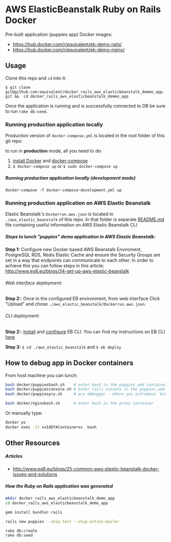 # AWS ElasticBeanstalk Ruby on Rails Docker

Pre-built application (puppies app) Docker images:

* https://hub.docker.com/r/equivalent/eb-demo-rails/
* https://hub.docker.com/r/equivalent/eb-demo-nginx/


## Usage

Clone this repo and `cd` into it:

`$ git clone git@github.com:equivalent/docker_rails_aws_elasticbeanstalk_demmo_app.git &&  cd docker_rails_aws_elasticbeanstalk_demmo_app`

Once the application is running and is successfully connected to DB be sure to run `rake db:seed`.


### Running production application locally

Production version of `docker-compose.yml` is located in the root folder of
this git repo.

to run in **production** mode, all you need to do:

1.  [install Docker](https://docs.docker.com/engine/installation/) and [docker-compose](https://docs.docker.com/compose/install/)
2. `$ docker-compose up` or `$ sudo docker-compose up`

##### Running production application locally (development mode)

`docker-compose -f docker-compose-development.yml up`

### Running production application on AWS Elastic Beanstalk

Elastic Beanstalk's `Dockerrun.aws.json` is located in `./aws_elastic_beanstalk` of this repo. In that
folder is separate [README.md](https://github.com/equivalent/docker_rails_aws_elasticbeanstalk_demmo_app/blob/master/aws_elastic_beanstalk/README.md) file containing useful
information on AWS Elastic Beanstalk CLI

##### Steps to lunch "puppies" demo application in AWS Elastic Beanstalk:

**Step 1:** Configure new Docker based AWS Beanstalk Enviroment, PostgreSQL RDS, Redis Elastic Cache and
ensure the Security Groups are set in a way that endpoints can
communicate to each other. In order to achieve this you can follow
steps in this article: http://www.eq8.eu/blogs/34-set-up-aws-elastic-beanstalk

###### Web interface deployment:

**Step 2:**: Once in the configured EB environment, from web interface Click "Upload" and chose 
`./aws_elastic_beanstalk/Dockerrun.aws.json`.

###### CLI deployment:

**Step 2:**: [Install](http://docs.aws.amazon.com/elasticbeanstalk/latest/dg/eb-cli3-install.html)
and [configure](http://docs.aws.amazon.com/elasticbeanstalk/latest/dg/eb-cli3-configuration.html)
EB CLI. You can find my instructions on EB CLI [here](https://github.com/equivalent/docker_rails_aws_elasticbeanstalk_demmo_app/blob/master/aws_elastic_beanstalk/README.md)

**Step 3:** `$ cd ./aws_elastic_beanstalk` and `$ eb deploy`

## How to debug app in Docker containers

From host machine you can lunch:

```sh
bash docker/puppiesbash.sh    # enter bash in the puppies_web container
bash docker/puppiesconsole.sh # enter rails console in the puppies_web container
bash docker/puppiespry.sh     # pry debugger - where you introduce `binding.pry`

bash docker/nginxbash.sh      # enter bash in the proxy container
```

Or manually type:

```sh
docker ps
docker exec -it xxIdOfAContainerxx  bash
```

## Other Resources

##### Articles

* http://www.eq8.eu/blogs/25-common-aws-elastic-beanstalk-docker-issues-and-solutions

##### How the Ruby on Rails application was generated

```bash
mkdir docker_rails_aws_elasticbeanstalk_demo_app
cd docker_rails_aws_elasticbeanstalk_demo_app

gem install bundler rails

rails new puppies --skip-test --skip-action-mailer

rake db:create
rake db:seed
```
